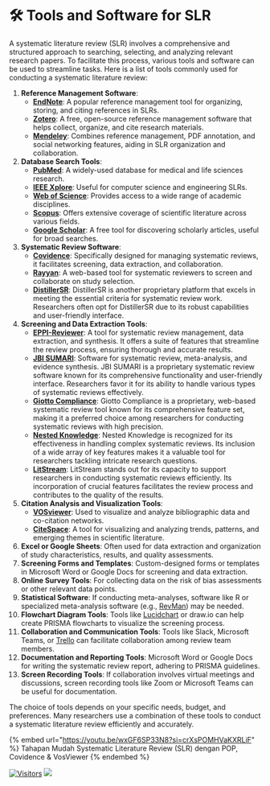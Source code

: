 # 🛠 Tools and Software for SLR

A systematic literature review (SLR) involves a comprehensive and structured approach to searching, selecting, and analyzing relevant research papers. To facilitate this process, various tools and software can be used to streamline tasks. Here is a list of tools commonly used for conducting a systematic literature review:

1. **Reference Management Software**:
   * [**EndNote**](https://endnote.com/): A popular reference management tool for organizing, storing, and citing references in SLRs.
   * [**Zotero**](https://www.zotero.org/): A free, open-source reference management software that helps collect, organize, and cite research materials.
   * [**Mendeley**](https://www.mendeley.com/): Combines reference management, PDF annotation, and social networking features, aiding in SLR organization and collaboration.
2. **Database Search Tools**:
   * [**PubMed**](https://pubmed.ncbi.nlm.nih.gov/): A widely-used database for medical and life sciences research.
   * [**IEEE Xplore**](https://ieeexplore.ieee.org/Xplore/home.jsp): Useful for computer science and engineering SLRs.
   * [**Web of Science**](https://mjl.clarivate.com/home): Provides access to a wide range of academic disciplines.
   * [**Scopus**](https://www.scopus.com/home.uri): Offers extensive coverage of scientific literature across various fields.
   * [**Google Scholar**](https://scholar.google.com/): A free tool for discovering scholarly articles, useful for broad searches.
3. **Systematic Review Software**:
   * [**Covidence**](https://www.covidence.org/): Specifically designed for managing systematic reviews, it facilitates screening, data extraction, and collaboration.
   * [**Rayyan**](https://www.rayyan.ai/): A web-based tool for systematic reviewers to screen and collaborate on study selection.
   * [**DistillerSR**](https://www.distillersr.com/products/distillersr-systematic-review-software): DistillerSR is another proprietary platform that excels in meeting the essential criteria for systematic review work. Researchers often opt for DistillerSR due to its robust capabilities and user-friendly interface.
4. **Screening and Data Extraction Tools**:
   * [**EPPI-Reviewer**](https://eppi.ioe.ac.uk/cms/Default.aspx?tabid=2914): A tool for systematic review management, data extraction, and synthesis. It offers a suite of features that streamline the review process, ensuring thorough and accurate results.
   * [**JBI SUMARI**](https://sumari.jbi.global/): Software for systematic review, meta-analysis, and evidence synthesis. JBI SUMARI is a proprietary systematic review software known for its comprehensive functionality and user-friendly interface. Researchers favor it for its ability to handle various types of systematic reviews effectively.
   * [**Giotto Compliance**](https://fern.ai/): Giotto Compliance is a proprietary, web-based systematic review tool known for its comprehensive feature set, making it a preferred choice among researchers for conducting systematic reviews with high precision.
   * [**Nested Knowledge**](https://nested-knowledge.com/): Nested Knowledge is recognized for its effectiveness in handling complex systematic reviews. Its inclusion of a wide array of key features makes it a valuable tool for researchers tackling intricate research questions.
   * [**LitStream**](https://www.icf.com/work/research-evaluation/litstream-systematic-literature-review): LitStream stands out for its capacity to support researchers in conducting systematic reviews efficiently. Its incorporation of crucial features facilitates the review process and contributes to the quality of the results.
5. **Citation Analysis and Visualization Tools**:
   * [**VOSviewer**](https://www.vosviewer.com/): Used to visualize and analyze bibliographic data and co-citation networks.
   * [**CiteSpace**](https://citespace.podia.com/): A tool for visualizing and analyzing trends, patterns, and emerging themes in scientific literature.
6. **Excel or Google Sheets**: Often used for data extraction and organization of study characteristics, results, and quality assessments.
7. **Screening Forms and Templates**: Custom-designed forms or templates in Microsoft Word or Google Docs for screening and data extraction.
8. **Online Survey Tools**: For collecting data on the risk of bias assessments or other relevant data points.
9. **Statistical Software**: If conducting meta-analyses, software like R or specialized meta-analysis software (e.g., [RevMan](https://training.cochrane.org/online-learning/core-software/revman)) may be needed.
10. **Flowchart Diagram Tools**: Tools like [Lucidchart](https://www.lucidchart.com/) or draw.io can help create PRISMA flowcharts to visualize the screening process.
11. **Collaboration and Communication Tools**: Tools like Slack, Microsoft Teams, or [Trello](https://trello.com/) can facilitate collaboration among review team members.
12. **Documentation and Reporting Tools**: Microsoft Word or Google Docs for writing the systematic review report, adhering to PRISMA guidelines.
13. **Screen Recording Tools**: If collaboration involves virtual meetings and discussions, screen recording tools like Zoom or Microsoft Teams can be useful for documentation.

The choice of tools depends on your specific needs, budget, and preferences. Many researchers use a combination of these tools to conduct a systematic literature review efficiently and accurately.

{% embed url="https://youtu.be/wxGF6SP33N8?si=crXsPOMHVaKXRLiF" %}
Tahapan Mudah Systematic Literature Review (SLR) dengan POP, Covidence & VosViewer
{% endembed %}

[![Visitors](https://api.visitorbadge.io/api/visitors?path=https%3A%2F%2Fgithub.com%2Fdrshahizan\&labelColor=%23697689\&countColor=%23555555\&style=plastic)](https://visitorbadge.io/status?path=https%3A%2F%2Fgithub.com%2Fdrshahizan) ![](https://hit.yhype.me/github/profile?user\_id=81284918)
